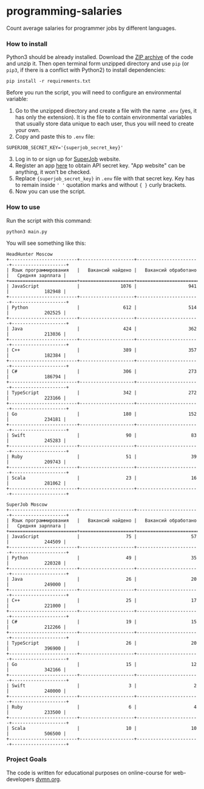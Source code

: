 # programming-salaries
Count average salaries for programmer jobs by different languages.

### How to install

Python3 should be already installed.
Download the [ZIP archive](https://github.com/Katsutami7moto/programming-salaries/archive/refs/heads/main.zip) of the code and unzip it.
Then open terminal form unzipped directory and use `pip` (or `pip3`, if there is a conflict with Python2) to install dependencies:
```commandline
pip install -r requirements.txt
```
Before you run the script, you will need to configure an environmental 
variable:

1. Go to the unzipped directory and create a file with the name `.env` (yes, it has only the extension).
It is the file to contain environmental variables that usually store data unique to each user, thus you will need to create your own.
2. Copy and paste this to `.env` file:
```dotenv
SUPERJOB_SECRET_KEY='{superjob_secret_key}'
```
3. Log in to or sign up for [SuperJob](https://www.superjob.ru/auth/login/) website.
4. Register an app [here](https://api.superjob.ru/register) to obtain API 
   secret key. "App website" can be anything, it won't be checked.
5. Replace `{superjob_secret_key}` in `.env` file with that secret key. Key 
   has to 
   remain 
   inside `' '` quotation marks and without `{ }` curly brackets.
6. Now you can use the script.

### How to use

Run the script with this command:
```commandline
python3 main.py
```

You will see something like this:
```
HeadHunter Moscow
+-------------------------+--------------------+-----------------------+--------------------+
| Язык программирования   |   Вакансий найдено |   Вакансий обработано |   Средняя зарплата |
+=========================+====================+=======================+====================+
| JavaScript              |               1076 |                   941 |             182948 |
+-------------------------+--------------------+-----------------------+--------------------+
| Python                  |                612 |                   514 |             202525 |
+-------------------------+--------------------+-----------------------+--------------------+
| Java                    |                424 |                   362 |             213036 |
+-------------------------+--------------------+-----------------------+--------------------+
| C++                     |                389 |                   357 |             182384 |
+-------------------------+--------------------+-----------------------+--------------------+
| C#                      |                306 |                   273 |             186794 |
+-------------------------+--------------------+-----------------------+--------------------+
| TypeScript              |                342 |                   272 |             223166 |
+-------------------------+--------------------+-----------------------+--------------------+
| Go                      |                180 |                   152 |             234181 |
+-------------------------+--------------------+-----------------------+--------------------+
| Swift                   |                 90 |                    83 |             245283 |
+-------------------------+--------------------+-----------------------+--------------------+
| Ruby                    |                 51 |                    39 |             209743 |
+-------------------------+--------------------+-----------------------+--------------------+
| Scala                   |                 23 |                    16 |             281062 |
+-------------------------+--------------------+-----------------------+--------------------+

SuperJob Moscow
+-------------------------+--------------------+-----------------------+--------------------+
| Язык программирования   |   Вакансий найдено |   Вакансий обработано |   Средняя зарплата |
+=========================+====================+=======================+====================+
| JavaScript              |                 75 |                    57 |             244509 |
+-------------------------+--------------------+-----------------------+--------------------+
| Python                  |                 49 |                    35 |             220328 |
+-------------------------+--------------------+-----------------------+--------------------+
| Java                    |                 26 |                    20 |             249000 |
+-------------------------+--------------------+-----------------------+--------------------+
| C++                     |                 25 |                    17 |             221000 |
+-------------------------+--------------------+-----------------------+--------------------+
| C#                      |                 19 |                    15 |             212266 |
+-------------------------+--------------------+-----------------------+--------------------+
| TypeScript              |                 26 |                    20 |             396900 |
+-------------------------+--------------------+-----------------------+--------------------+
| Go                      |                 15 |                    12 |             342166 |
+-------------------------+--------------------+-----------------------+--------------------+
| Swift                   |                  3 |                     2 |             240000 |
+-------------------------+--------------------+-----------------------+--------------------+
| Ruby                    |                  6 |                     4 |             233500 |
+-------------------------+--------------------+-----------------------+--------------------+
| Scala                   |                 10 |                    10 |             506500 |
+-------------------------+--------------------+-----------------------+--------------------+
```

### Project Goals

The code is written for educational purposes on online-course for web-developers [dvmn.org](https://dvmn.org/).
